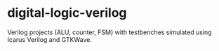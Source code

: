 # digital-logic-verilog
Verilog projects (ALU, counter, FSM) with testbenches simulated using Icarus Verilog and GTKWave.
